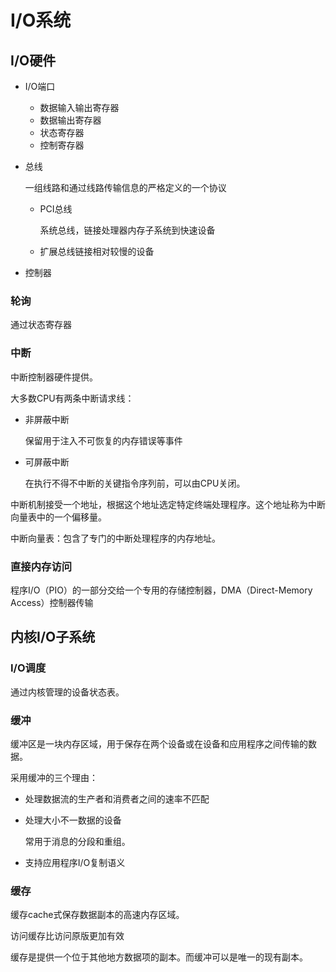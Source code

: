 # I/O系统



## I/O硬件

- I/O端口

  - 数据输入输出寄存器
  - 数据输出寄存器
  - 状态寄存器
  - 控制寄存器

- 总线

  一组线路和通过线路传输信息的严格定义的一个协议

  - PCI总线

    系统总线，链接处理器内存子系统到快速设备

  - 扩展总线链接相对较慢的设备

- 控制器

### 轮询

通过状态寄存器

### 中断

中断控制器硬件提供。

大多数CPU有两条中断请求线：

- 非屏蔽中断

  保留用于注入不可恢复的内存错误等事件

- 可屏蔽中断

  在执行不得不中断的关键指令序列前，可以由CPU关闭。

中断机制接受一个地址，根据这个地址选定特定终端处理程序。这个地址称为中断向量表中的一个偏移量。

中断向量表：包含了专门的中断处理程序的内存地址。

### 直接内存访问

程序I/O（PIO）的一部分交给一个专用的存储控制器，DMA（Direct-Memory Access）控制器传输

## 内核I/O子系统

### I/O调度

通过内核管理的设备状态表。

### 缓冲

缓冲区是一块内存区域，用于保存在两个设备或在设备和应用程序之间传输的数据。

采用缓冲的三个理由：

- 处理数据流的生产者和消费者之间的速率不匹配

- 处理大小不一数据的设备

  常用于消息的分段和重组。

- 支持应用程序I/O复制语义

### 缓存

缓存cache式保存数据副本的高速内存区域。

访问缓存比访问原版更加有效

缓存是提供一个位于其他地方数据项的副本。而缓冲可以是唯一的现有副本。